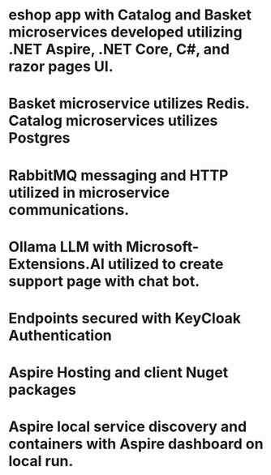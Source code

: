 # eshop app with Catalog and Basket microservices developed utilizing .NET Aspire, .NET Core, C#, and razor pages UI. 
# Basket microservice utilizes Redis.  Catalog microservices utilizes Postgres
# RabbitMQ messaging and HTTP utilized in microservice communications.
# Ollama LLM with Microsoft-Extensions.AI utilized to create support page with chat bot.
# Endpoints secured with KeyCloak Authentication
# Aspire Hosting and client Nuget packages
# Aspire local service discovery and containers with Aspire dashboard on local run.
